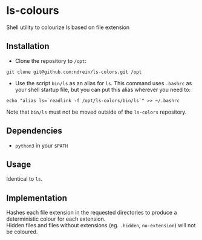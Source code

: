 ls-colours
==========
Shell utility to colourize ls based on file extension


Installation
------------

* Clone the repository to `/opt`:
```shell
git clone git@github.com:ndrein/ls-colors.git /opt
```

* Use the script `bin/ls` as an alias for `ls`.  This command uses `.bashrc` as your shell startup file, but you can put this alias wherever you need to:
```shell
echo "alias ls=`readlink -f /opt/ls-colors/bin/ls`" >> ~/.bashrc
```

Note that `bin/ls` must not be moved outside of the `ls-colors` repository.


Dependencies
------------

* `python3` in your `$PATH`


Usage
-----

Identical to `ls`.


Implementation
--------------

Hashes each file extension in the requested directories to produce a deterministic colour for each extension.  
Hidden files and files without extensions (eg. `.hidden`, `no-extension`) will not be coloured.
